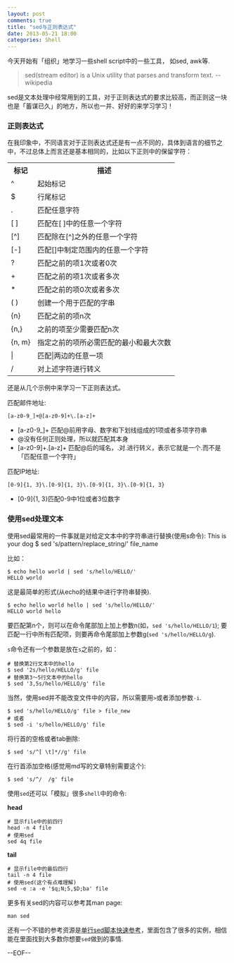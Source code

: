 ```yaml
---
layout: post
comments: true
title: "sed与正则表达式"
date: 2013-05-21 18:00
categories: Shell
---
```


今天开始有「组织」地学习一些shell script中的一些工具， 如sed, awk等.

> sed(stream editor) is a Unix utility that parses and transform text. --wikipedia

sed是文本处理中经常用到的工具，对于正则表达式的要求比较高，而正则这一块也是「蓄谋已久」的地方，所以也一并、好好的来学习学习！

### 正则表达式

在我印象中，不同语言对于正则表达式还是有一点不同的，具体到语言的细节之中，不过总体上而言还是基本相同的，比如以下正则中的保留字符：

<table>
  <tr>
    <th>标记</th>
	<th>描述</th>
  </tr>
  <tr>
    <td>^</td>
	<td>起始标记</td>
  </tr>
  <tr>
    <td>$</td>
	<td>行尾标记</td>
  </tr>
  <tr>
    <td>.</td>
	<td>匹配任意字符</td>
  </tr>
  <tr>
    <td>[ ]</td>
	  <td>匹配在[ ]中的任意一个字符</td>
  </tr>
  <tr>
    <td>[^]</td>
    <td>匹配除在[^]之外的任意一个字符</td>
  </tr>
  <tr>
    <td>[-]</td>
    <td>匹配[]中制定范围内的任意一个字符</td>
  </tr>
  <tr>
    <td>?</td>
    <td>匹配之前的项1次或者0次</td>
  </tr>
  <tr>
    <td>+</td>
    <td>匹配之前的项1次或者多次</td>
  </tr>
  <tr>
    <td>*</td>
    <td>匹配之前的项0次或者多次</td>
  </tr>
  <tr>
    <td>( )</td>
    <td>创建一个用于匹配的字串</td>
  </tr>
  <tr>
    <td>{n}</td>
    <td>匹配之前的项n次</td>
  </tr>
  <tr>
    <td>{n,}</td>
    <td>之前的项至少需要匹配n次</td>
  </tr>
  <tr>
    <td>{n, m}</td>
    <td>指定之前的项所必需匹配的最小和最大次数</td>
  </tr>
  <tr>
    <td>|</td>
    <td>匹配|两边的任意一项</td>
  </tr>
  <tr>
    <td>/</td>
    <td>对上述字符进行转义</td>
  </tr>
</table>

还是从几个示例中来学习一下正则表达式。

匹配邮件地址:

    [a-z0-9_]+@[a-z0-9]+\.[a-z]+

- [a-z0-9_]+  匹配@前用字母、数字和下划线组成的1项或者多项字符串
- @没有任何正则处理，所以就匹配其本身
- [a-z0-9]+\.[a-z]+ 匹配@后的域名，\.对.进行转义，表示它就是一个.而不是「匹配任意一个字符」

匹配IP地址:

	[0-9]{1, 3}\.[0-9]{1, 3}\.[0-9]{1, 3}\.[0-9]{1, 3}
	
- [0-9]{1, 3}匹配0-9中1位或者3位数字
	
### 使用sed处理文本

使用sed最常用的一件事就是对给定文本中的字符串进行替换(使用s命令):
This is your dog
    $ sed 's/pattern/replace_string/' file_name
	
比如：

    $ echo hello world | sed 's/hello/HELLO/'
	HELLO world

这是最简单的形式(从echo的结果中进行字符串替换).

    $ echo hello world hello | sed 's/hello/HELLO/'
	HELLO world hello

要匹配第n个，则可以在命令尾部加上加上参数n(如，`sed 's/hello/HELLO/1`);
要匹配一行中所有匹配项，则要再命令尾部加上参数g(`sed 's/hello/HELLO/g`).  

`s`命令还有一个参数是放在`s`之前的，如：

    # 替换第2行文本中的hello
    $ sed '2s/hello/HELLO/g' file
	# 替换第3～5行文本中的hello
	$ sed '3,5s/hello/HELLO/g' file
	
当然，使用sed并不能改变文件中的内容，所以需要用`>`或者添加参数`-i`.

    $ sed 's/hello/HELLO/g' file > file_new
	# 或者
	$ sed -i 's/hello/HELLO/g' file

将行首的空格或者tab删除:

    $ sed 's/^[ \t]*//g' file
	
在行首添加空格(感觉用md写的文章特别需要这个):

    $ sed 's/^/  /g' file

使用`sed`还可以「模拟」很多`shell`中的命令:

**head**

    # 显示file中的前四行
    head -n 4 file
	# 使用sed
	sed 4q file
	
**tail**

    # 显示file中的最后四行
	tail -n 4 file
	# 使用sed(这个有点难理解)
	sed -e :a -e '$q;N;5,$D;ba' file
	
更多有关sed的内容可以参考其man page:

    man sed
	
还有一个不错的参考资源是[单行sed脚本快速参考](http://sed.sourceforge.net/sed1line_zh-CN.html)，里面包含了很多的实例，相信能在里面找到大多数你想要`sed`做到的事情.

--EOF--
